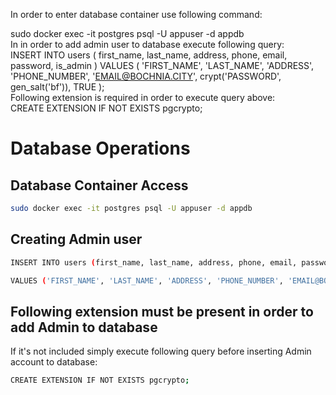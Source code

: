 In order to enter database container use following command:  

sudo docker exec -it postgres psql -U appuser -d appdb  
In in order to add admin user to database execute following query:  
INSERT INTO users (
    first_name,
    last_name,
    address,
    phone,
    email,
    password,
    is_admin
) VALUES (
    'FIRST_NAME',
    'LAST_NAME',
    'ADDRESS',
    'PHONE_NUMBER',
    'EMAIL@BOCHNIA.CITY',
    crypt('PASSWORD', gen_salt('bf')),
    TRUE
);  
Following extension is required in order to execute query above:  
CREATE EXTENSION IF NOT EXISTS pgcrypto;

# Database Operations

## Database Container Access

```bash
sudo docker exec -it postgres psql -U appuser -d appdb
```

## Creating Admin user

```bash
INSERT INTO users (first_name, last_name, address, phone, email, password, is_admin)
```
```bash
VALUES ('FIRST_NAME', 'LAST_NAME', 'ADDRESS', 'PHONE_NUMBER', 'EMAIL@BOCHNIA.CITY', crypt('PASSWORD', gen_salt('bf')), TRUE);
```
## Following extension must be present in order to add Admin to database
If it's not included simply execute following query before inserting Admin account to database:  

```bash
CREATE EXTENSION IF NOT EXISTS pgcrypto;
```
